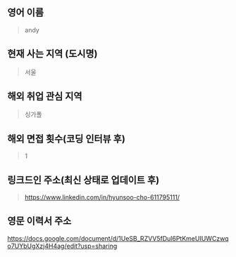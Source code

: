 ## 영어 이름
> andy

## 현재 사는 지역 (도시명)
> 서울

## 해외 취업 관심 지역
> 싱가폴

## 해외 면접 횟수(코딩 인터뷰 후)
> 1

## 링크드인 주소(최신 상태로 업데이트 후)
> https://www.linkedin.com/in/hyunsoo-cho-611795111/

## 영문 이력서 주소
https://docs.google.com/document/d/1UeSB_RZVV5fDul6PtKmeUIUWCzwqo7UYbUgXzj4H4ag/edit?usp=sharing
